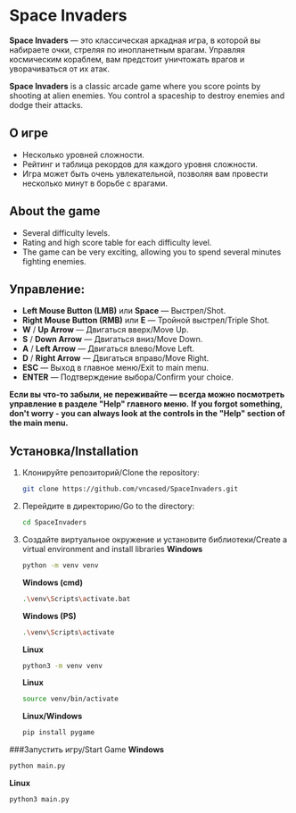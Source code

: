 # Space Invaders

**Space Invaders** — это классическая аркадная игра, в которой вы набираете очки, стреляя по инопланетным врагам. Управляя космическим кораблем, вам предстоит уничтожать врагов и уворачиваться от их атак.


**Space Invaders** is a classic arcade game where you score points by shooting at alien enemies. You control a spaceship to destroy enemies and dodge their attacks.

## О игре
- Несколько уровней сложности.
- Рейтинг и таблица рекордов для каждого уровня сложности.
- Игра может быть очень увлекательной, позволяя вам провести несколько минут в борьбе с врагами.

## About the game
- Several difficulty levels.
- Rating and high score table for each difficulty level.
- The game can be very exciting, allowing you to spend several minutes fighting enemies.

## Управление:
- **Left Mouse Button (LMB)** или **Space** — Выстрел/Shot.
- **Right Mouse Button (RMB)** или **E** — Тройной выстрел/Triple Shot.
- **W** / **Up Arrow** — Двигаться вверх/Move Up.
- **S** / **Down Arrow** — Двигаться вниз/Move Down.
- **A** / **Left Arrow** — Двигаться влево/Move Left.
- **D** / **Right Arrow** — Двигаться вправо/Move Right.
- **ESC** — Выход в главное меню/Exit to main menu.
- **ENTER** — Подтверждение выбора/Confirm your choice.

**Если вы что-то забыли, не переживайте — всегда можно посмотреть управление в разделе "Help" главного меню.**
**If you forgot something, don't worry - you can always look at the controls in the "Help" section of the main menu.**

## Установка/Installation
1. Клонируйте репозиторий/Clone the repository:
   ```bash
   git clone https://github.com/vncased/SpaceInvaders.git


2. Перейдите в директорию/Go to the directory:
   ```bash
   cd SpaceInvaders
   ```
3. Создайте виртуальное окружение и установите библиотеки/Create a virtual environment and install libraries
   **Windows**
   ```bash
   python -m venv venv
   ```
   **Windows (cmd)**
   ```bash
   .\venv\Scripts\activate.bat
   ```
   **Windows (PS)**
   ```bash
   .\venv\Scripts\activate
   ```
   **Linux**
   ```bash
   python3 -m venv venv
   ```
   **Linux**
   ```bash
   source venv/bin/activate
   ```

   **Linux/Windows**
   ```bash
   pip install pygame
   ```

###Запустить игру/Start Game
**Windows**
```bash
python main.py
```
**Linux** 
```bash
python3 main.py
```

